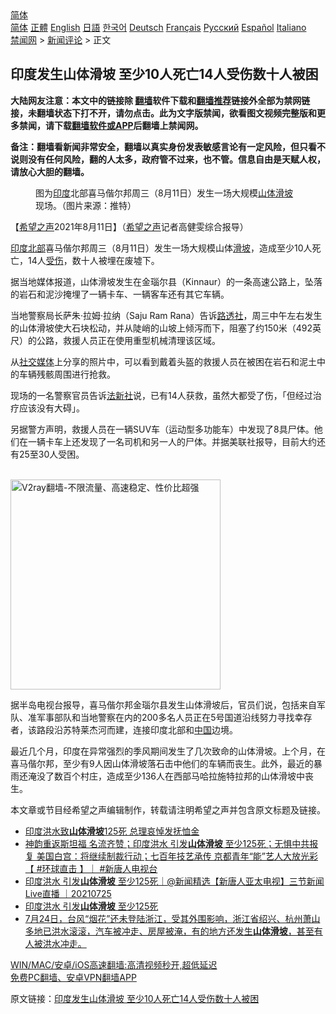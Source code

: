  <!-- 面包屑导航 --> <div class="breadcrumb"><!-- GTranslate: https://gtranslate.io/ -->  <div class="switcher notranslate">  <div class="selected">  <a href="#" onclick="return false;"> 简体</a>  </div>  <div class="option">  <a href="https://www.bannedbook.org" onclick="doGTranslate('zh-CN|zh-CN');jQuery('div.switcher div.selected a').html(jQuery(this).html());return false;" title="简体中文" class="nturl selected"> 简体</a>  <a href="https://www.bannedbook.org/zh-tw/" onclick="doGTranslate('zh-CN|zh-TW');jQuery('div.switcher div.selected a').html(jQuery(this).html());return false;" title="繁體中文" class="nturl"> 正體</a>  <a href="https://www.bannedbook.org/en/" onclick="doGTranslate('zh-CN|en');jQuery('div.switcher div.selected a').html(jQuery(this).html());return false;" title="English" class="nturl"> English</a>  <a href="https://www.bannedbook.org/ja/" onclick="doGTranslate('zh-CN|ja');jQuery('div.switcher div.selected a').html(jQuery(this).html());return false;" title="日本語" class="nturl"> 日語</a>  <a href="https://www.bannedbook.org/ko/" onclick="doGTranslate('zh-CN|ko');jQuery('div.switcher div.selected a').html(jQuery(this).html());return false;" title="한국어" class="nturl"> 한국어</a>  <a href="https://www.bannedbook.org/de/" onclick="doGTranslate('zh-CN|de');jQuery('div.switcher div.selected a').html(jQuery(this).html());return false;" title="Deutsch" class="nturl"> Deutsch</a>  <a href="https://www.bannedbook.org/fr/" onclick="doGTranslate('zh-CN|fr');jQuery('div.switcher div.selected a').html(jQuery(this).html());return false;" title="Français" class="nturl"> Français</a>  <a href="https://www.bannedbook.org/ru/" onclick="doGTranslate('zh-CN|ru');jQuery('div.switcher div.selected a').html(jQuery(this).html());return false;" title="Русский" class="nturl"> Русский</a>  <a href="https://www.bannedbook.org/es/" onclick="doGTranslate('zh-CN|es');jQuery('div.switcher div.selected a').html(jQuery(this).html());return false;" title="Español" class="nturl"> Español</a>  <a href="https://www.bannedbook.org/it/" onclick="doGTranslate('zh-CN|it');jQuery('div.switcher div.selected a').html(jQuery(this).html());return false;" title="Italiano" class="nturl"> Italiano</a>  </div>  </div>      <div class='breadcrumb-sub'><!-- Breadcrumb NavXT 6.3.0 --> <a href="https://www.bannedbook.org/" class="home">禁闻网</a> &gt; <a href="https://www.bannedbook.org/bnews/comments/" class="category">新闻评论</a> &gt; 正文</div></div><h2>印度发生山体滑坡 至少10人死亡14人受伤数十人被困</h2> <p class="notice"><b>大陆网友注意：本文中的链接除 <a href="https://github.com/bannedbook/fanqiang" >翻墙</a>软件下载和<a href="https://github.com/killgcd/justmysocks/blob/master/README.md">翻墙推荐</a>链接外全部为禁网链接，未翻墙状态下打不开，请勿点击。此为文字版禁闻，欲看图文视频完整版和更多禁闻，请下载<a href="https://github.com/bannedbook/fanqiang">翻墙软件或APP</a>后翻墙上禁闻网。</p><p>备注：翻墙看新闻非常安全，翻墙以真实身份发表敏感言论有一定风险，但只看不说则没有任何风险，翻的人太多，政府管不过来，也不管。信息自由是天赋人权，请放心大胆的翻墙。</b></p>  <div class="entry"> <figure> <p><figcaption>图为<a href="https://www.bannedbook.org/bnews/tag/%e5%8d%b0%e5%ba%a6/" class="st_tag internal_tag" rel="tag" title="标签 印度 下的日志">印度</a>北部喜马偕尔邦周三（8月11日）发生一场大规模<a href="https://www.bannedbook.org/bnews/tag/%e5%b1%b1%e4%bd%93%e6%bb%91%e5%9d%a1/" class="st_tag internal_tag" rel="tag" title="标签 山体滑坡 下的日志">山体滑坡</a>现场。（图片来源：推特）</figcaption></figure> <p>【<span class='wp_keywordlink_affiliate'><a href="https://www.soundofhope.org" title="希望之声" target="_blank">希望之声</a></span>2021年8月11日】（<a href="https://www.bannedbook.org/bnews/tag/%e5%b8%8c%e6%9c%9b%e4%b9%8b%e5%a3%b0/" class="st_tag internal_tag" rel="tag" title="标签 希望之声 下的日志">希望之声</a>记者高健雯综合报导）</p> <p><a href="https://www.bannedbook.org/bnews/tag/%E5%8D%B0%E5%BA%A6%E5%8C%97%E9%83%A8/" class="st_tag internal_tag" rel="tag" title="标签 印度北部 下的日志">印度北部</a>喜马偕尔邦周三（8月11日）发生一场大规模山体<a href="https://www.bannedbook.org/bnews/tag/%E6%BB%91%E5%9D%A1/" class="st_tag internal_tag" rel="tag" title="标签 滑坡 下的日志">滑坡</a>，造成至少10人死亡，14人<a href="https://www.bannedbook.org/bnews/tag/%E5%8F%97%E4%BC%A4/" class="st_tag internal_tag" rel="tag" title="标签 受伤 下的日志">受伤</a>，数十人被埋在废墟下。</p> <p>据当地媒体报道，山体滑坡发生在金瑙尔县（Kinnaur）的一条高速公路上，坠落的岩石和泥沙掩埋了一辆卡车、一辆客车还有其它车辆。</p>  <p>当地警察局长萨朱‧拉姆‧拉纳（Saju Ram Rana）告诉<a href="https://www.bannedbook.org/bnews/tag/%e8%b7%af%e9%80%8f%e7%a4%be/" class="st_tag internal_tag" rel="tag" title="标签 路透社 下的日志">路透社</a>，周三中午左右发生的山体滑坡使大石块松动，并从陡峭的山坡上倾泻而下，阻塞了约150米（492英尺）的公路，救援人员正在使用重型机械清理该区域。</p> <p>从<a href="https://www.bannedbook.org/bnews/tag/%e7%a4%be%e4%ba%a4%e5%aa%92%e4%bd%93/" class="st_tag internal_tag" rel="tag" title="标签 社交媒体 下的日志">社交媒体</a>上分享的照片中，可以看到戴着头盔的救援人员在被困在岩石和泥土中的车辆残骸周围进行抢救。</p> <p>现场的一名警察官员告诉<a href="https://www.bannedbook.org/bnews/tag/%e6%b3%95%e6%96%b0%e7%a4%be/" class="st_tag internal_tag" rel="tag" title="标签 法新社 下的日志">法新社</a>说，已有14人获救，虽然大都受了伤，「但经过治疗应该没有大碍」。</p>  <p>另据警方声明，救援人员在一辆SUV车（运动型多功能车）中发现了8具尸体。他们在一辆卡车上还发现了一名司机和另一人的尸体。并据美联社报导，目前大约还有25至30人受困。</p> <p><br/><a href="https://github.com/bannedbook/fanqiang/wiki/V2ray%E6%9C%BA%E5%9C%BA"><img src="https://raw.githubusercontent.com/bannedbook/fanqiang/master/v2ss/images/v2free.jpg" width="336" alt="V2ray翻墙-不限流量、高速稳定、性价比超强"></a><br/></p> <p>据半岛电视台报导，喜马偕尔邦金瑙尔县发生山体滑坡后，官员们说，包括来自军队、准军事部队和当地警察在内的200多名人员正在5号国道沿线努力寻找幸存者，该路段沿苏特莱杰河而建，连接印度北部和<span class='wp_keywordlink_affiliate'><a href="https://www.bannedbook.org/" title="中国" target="_blank">中国</a></span>边境。</p>  <p>最近几个月，印度在异常强烈的季风期间发生了几次致命的山体滑坡。上个月，在喜马偕尔邦，至少有9人因山体滑坡落石击中他们的车辆而丧生。此外，最近的暴雨还淹没了数百个村庄，造成至少136人在西部马哈拉施特拉邦的山体滑坡中丧生。</p> <p>本文章或节目经希望之声编辑制作，转载请注明希望之声并包含原文标题及链接。 </p> <ul class='op-related-articles' title='相关阅读'> <li><a href='https://www.bannedbook.org/bnews/comments/20210726/1594203.html' target='_blank'>印度洪水致<b>山体滑坡</b>125死 总理哀悼发抚恤金</a></li> <li><a href='https://www.bannedbook.org/bnews/bannedvideo/20210725/1593900.html' target='_blank'>神韵重返斯坦福 名流齐赞；印度洪水 引发<b>山体滑坡</b> 至少125死；无惧中共报复 美国白宫：将继续制裁行动；七百年技艺承传 京都青年“能”艺人大放光彩【 #环球直击 】｜ #新唐人电视台</a></li> <li><a href='https://www.bannedbook.org/bnews/bannedvideo/20210725/1593805.html' target='_blank'>印度洪水 引发<b>山体滑坡</b> 至少125死｜@新闻精选【新唐人亚太电视】三节新闻Live直播 ｜20210725</a></li> <li><a href='https://www.bannedbook.org/bnews/bannedvideo/20210725/1593672.html' target='_blank'>印度洪水 引发<b>山体滑坡</b> 至少125死</a></li> <li><a href='https://www.bannedbook.org/bnews/bannedvideo/20210724/1593444.html' target='_blank'>7月24日，台风“烟花”还未登陆浙江，受其外围影响，浙江省绍兴、杭州萧山多地已洪水滚滚，汽车被冲走、房屋被淹，有的地方还发生<b>山体滑坡</b>，甚至有人被洪水冲走。</a></li> </ul> <p class="texttj"> <a href="https://github.com/bannedbook/fanqiang/wiki/V2ray%E6%9C%BA%E5%9C%BA" target="_blank">WIN/MAC/安卓/iOS高速翻墙:高清视频秒开,超低延迟</a><br/> <a href="https://github.com/bannedbook/fanqiang/wiki/%E7%A6%81%E9%97%BB%E7%BD%91%E5%AE%89%E5%8D%93%E7%BF%BB%E5%A2%99%E6%96%B0%E9%97%BBAPP" target="_blank">免费PC翻墙、安卓VPN翻墙APP</a></p> <p>原文链接：<a class="src_link"  href="https://www.soundofhope.org/post/534572" target="_blank">印度发生山体滑坡 至少10人死亡14人受伤数十人被困</a></p><a name='sharetosocial'></a>  <div style="margin-bottom:5px;padding-bottom:5px;clear:both"> <div id="archive-pix-1" class="banner-ads"> <!-- AuctionX Display platform tag START --> <div id="26318x728x90x621x_ADSLOT2" clicktrack="%%CLICK_URL_ESC%%"></div> <!-- AuctionX Display platform tag END --> </div> <div id="archive-pix-2" class="banner-ads"> <!-- AuctionX Display platform tag START --> <div id="26315x300x250x621x_ADSLOT2" clicktrack="%%CLICK_URL_ESC%%"></div> <!-- AuctionX Display platform tag END --> </div> </div>  <div id="archive-pix-1" class="banner-ads"> <!-- AuctionX Display platform tag START --> <div id="26318x728x90x621x_ADSLOT3" clicktrack="%%CLICK_URL_ESC%%"></div> <!-- AuctionX Display platform tag END --> </div> </div><!--END ENTRY--> 